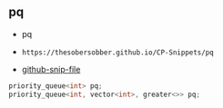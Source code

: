 
## pq

- pq
- ```
  https://thesobersobber.github.io/CP-Snippets/pq
  ```
- [github-snip-file](https://github.com/theSoberSobber/CP-Snippets/blob/main/snippets.json#L1033)

```cpp
priority_queue<int> pq;
priority_queue<int, vector<int>, greater<>> pq;
```
